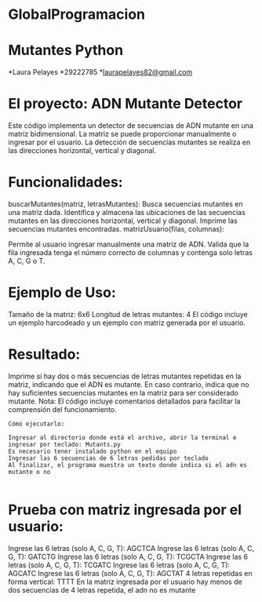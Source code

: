 # GlobalProgramacion
# Mutantes Python
*Laura Pelayes
*29222785
*laurapelayes82@gmail.com

# El proyecto: ADN Mutante Detector

Este código implementa un detector de secuencias de ADN mutante en una matriz bidimensional. La matriz se puede proporcionar manualmente o ingresar por el usuario. La detección de secuencias mutantes se realiza en las direcciones horizontal, vertical y diagonal.

# Funcionalidades:

buscarMutantes(matriz, letrasMutantes):
Busca secuencias mutantes en una matriz dada.
Identifica y almacena las ubicaciones de las secuencias mutantes en las direcciones horizontal, vertical y diagonal.
Imprime las secuencias mutantes encontradas.
matrizUsuario(filas, columnas):

Permite al usuario ingresar manualmente una matriz de ADN.
Valida que la fila ingresada tenga el número correcto de columnas y contenga solo letras A, C, G o T.

# Ejemplo de Uso:

Tamaño de la matriz: 6x6
Longitud de letras mutantes: 4
El código incluye un ejemplo harcodeado y un ejemplo con matriz generada por el usuario.

# Resultado:

Imprime si hay dos o más secuencias de letras mutantes repetidas en la matriz, indicando que el ADN es mutante.
En caso contrario, indica que no hay suficientes secuencias mutantes en la matriz para ser considerado mutante.
Nota: El código incluye comentarios detallados para facilitar la comprensión del funcionamiento.

```
Cómo ejecutarlo:

Ingresar al directorio donde está el archivo, abrir la terminal e ingresar por teclado: Mutants.py
Es necesario tener instalado python en el equipo
Ingresar las 6 secuencias de 6 letras pedidas por teclado
Al finalizar, el programa muestra un texto donde indica si el adn es mutante o no


```
# Prueba con matriz ingresada por el usuario:
Ingrese las 6 letras (solo A, C, G, T): AGCTCA
Ingrese las 6 letras (solo A, C, G, T): GATCTG
Ingrese las 6 letras (solo A, C, G, T): TCGCTA
Ingrese las 6 letras (solo A, C, G, T): TCGATC
Ingrese las 6 letras (solo A, C, G, T): AGCATC
Ingrese las 6 letras (solo A, C, G, T): AGCTAT
4 letras repetidas en forma vertical: TTTT
En la matriz ingresada por el usuario hay menos de dos secuencias de 4 letras repetida, el adn no es mutante
